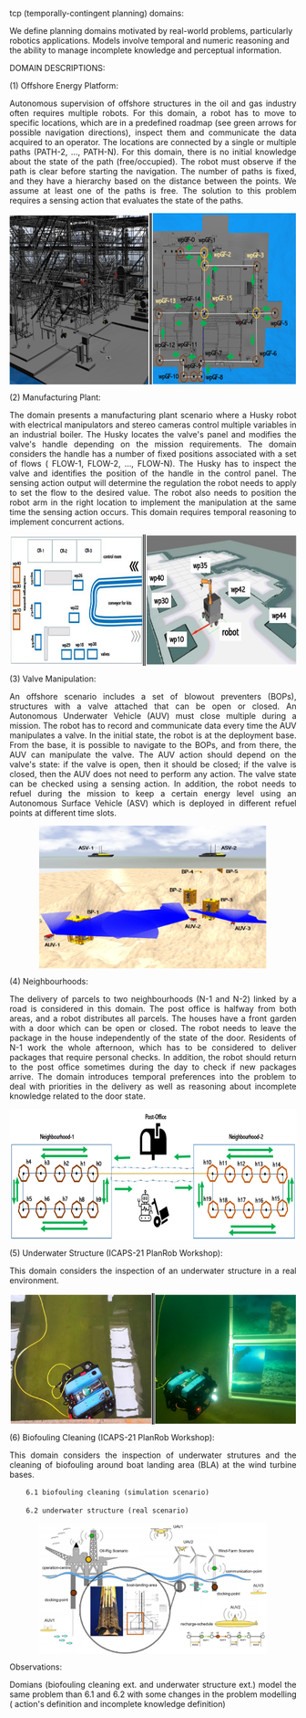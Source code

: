 tcp (temporally-contingent planning) domains:

We define planning domains motivated by real-world problems, particularly robotics applications. Models involve temporal and numeric reasoning and the ability to manage incomplete knowledge and perceptual information.

DOMAIN DESCRIPTIONS:

  (1) Offshore Energy Platform:

  <p align="justify">
  Autonomous supervision of offshore structures in the oil and gas industry often requires multiple robots. For this domain, a robot has to move to specific locations, which are in a predefined roadmap (see green arrows for possible navigation directions), inspect them and communicate the data acquired to an operator.  The locations  are connected by a single or multiple paths  (PATH-2, ..., PATH-N). For this domain, there is no initial knowledge about the state of the path (free/occupied). The robot must observe if the path is clear before starting the navigation. The number of paths is fixed, and they have a hierarchy based on the distance between the points. We assume at least one of the paths is free. The solution to this problem requires a sensing action that evaluates the state of the paths.  
  </p>

  <p align="center"> <img src="/actual_figures/oil-rig.png" align="center" width="680" height="300"> </p>

  (2) Manufacturing Plant:

  <p align="justify">
  The domain presents a manufacturing plant scenario where a Husky robot with electrical manipulators and stereo cameras control multiple variables in an industrial boiler. The Husky locates the valve's panel and modifies the valve's handle depending on the mission requirements. The  domain considers the handle has a number of fixed positions associated with a set of  flows ( FLOW-1, FLOW-2, ..., FLOW-N). The Husky has to inspect the valve and identifies the position of the handle in the control panel. The sensing action output will determine the regulation the robot needs to apply to set the flow to the desired value.  The robot also needs to position the robot arm in the right location to implement the manipulation at the same time the sensing action occurs. This domain requires temporal reasoning to implement concurrent actions.   
  </p>

  <p align="center"> <img src="/actual_figures/mp.png" align="center" width="650" height="230"> </p>

  (3) Valve Manipulation:

  <p align="justify">
  An offshore scenario includes a set of blowout preventers (BOPs), structures with a valve attached that can be open or closed. An Autonomous Underwater Vehicle (AUV) must close multiple during a mission. The robot has to record and communicate data every time the AUV manipulates a valve. In the initial state, the robot is at the deployment base. From the base, it is possible to navigate to the BOPs, and from there, the AUV can manipulate the valve. The AUV action should depend on the valve's state: if the valve is open, then it should be closed; if the valve is closed, then the AUV does not need to perform any action. The valve state can be checked using a sensing action. In addition, the robot needs to refuel during the mission to keep a certain energy level using an Autonomous Surface Vehicle (ASV) which is deployed in different refuel points at different time slots.  
  </p>

  <p align="center"> <img src="/actual_figures/vm.png" align="center" width="400" height="250"> </p>

  (4) Neighbourhoods:

  <p align="justify">
  The delivery of parcels to two neighbourhoods (N-1 and N-2) linked by a road  is considered in this domain. The post office is halfway from both areas, and a robot distributes all parcels. The houses have a front garden with a door which can be open or closed. The robot needs to leave the package in the house independently of the state of the door. Residents of N-1 work the whole afternoon, which has to be considered to deliver packages that require personal checks. In addition, the robot should return to the post office sometimes during the day to check if new packages arrive. The  domain introduces temporal preferences into the problem to deal with priorities in the delivery as well as reasoning about incomplete knowledge related to the door state.
  </p>

  <p align="center"> <img src="/actual_figures/n.png" align="center" width="700" height="230"> </p>

  (5) Underwater Structure (ICAPS-21 PlanRob Workshop):

  <p align="justify">
  This domain considers the inspection of an underwater structure in a real environment.
  </p>

  <p align="center"> <img src="/actual_figures/dora.png" align="center" width="550" height="230"> </p>

  (6) Biofouling Cleaning (ICAPS-21 PlanRob Workshop):

  <p align="justify">
  This domain considers the inspection of underwater strutures and the cleaning of biofouling around boat landing area (BLA) at the wind turbine bases.

        6.1 biofouling cleaning (simulation scenario)

        6.2 underwater structure (real scenario)
  </p>

  <p align="center"> <img src="/actual_figures/system.png" align="center" width="400" height="230"> </p>

  Observations:
  <p align="justify">
  Domians (biofouling cleaning ext. and underwater structure ext.) model the same problem than 6.1 and 6.2 with some changes in the problem modelling ( action's definition and incomplete knowledge definition)
  </p>
